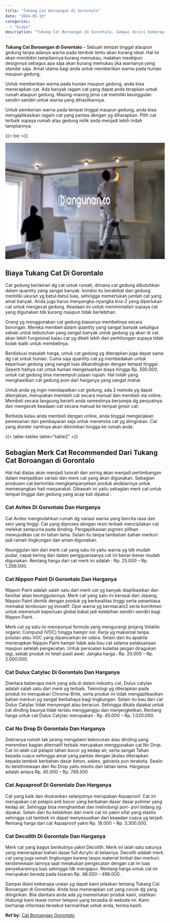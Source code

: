```yaml
---
title: "Tukang Cat Boroangan di Gorontalo"
date: "2024-05-19"
categories: 
  - "biaya"
description: "Tukang Cat Boroangan di Gorontalo. Sampai disini beberapa uraian yg dapat kami jelaskan tentang Tukang Cat Boroangan di Gorontalo. Anda bisa menerapkan cat y..."
---
```


**Tukang Cat Boroangan di Gorontalo** – Sebuah tempat tinggal ataupun gedung tanpa adanya warna pada tembok tentu akan kurang ideal. Hal ini akan membikin tampilannya kurang memukau, malahan meskipun designnya sebagus apa saja akan kurang memukau jika warnanya yang standar saja. Amat utama bagi anda untuk memberikan warna pada hunian maupun gedung.

Untuk memberikan warna pada hunian maupun gedung, anda bisa menerapkan cat. Ada banyak ragam cat yang dapat anda terapkan untuk rumah ataupun gedung. Masing-masing jenis cat memiliki keunggulan sendiri-sendiri untuk warna yang dihasilkannya.

Untuk pemberian warna pada tempat tinggal maupun gedung, anda bisa mengaplikasikan ragam cat yang pantas dengan yg diharapkan. Pilih cat terbaik supaya rumah atau gedung milik anda menjadi lebih indah tampilannya.

{{< toc >}}

![Tukang Cat Boroangan di Gorontalo](/images/jasa-cat-murah31.png)

## Biaya Tukang Cat Di Gorontalo

Cat gedung berlainan dg cat untuk rumah, dimana cat gedung dibutuhkan dalam quantity yang sangat banyak. kondisi itu berakibat dari gedung memiliki ukuran yg betul-betul luas, sehingga memerlukan jumlah cat yang amat banyak. Anda juga harus menyangka-nyangka kira-2 yang diperlukan cat untuk mengecat gedung. Keadaan ini untuk meminimalisir supaya cat yang digunakan tdk kurang maupun tidak berlebihan.

Orang yg menggunakan cat gedung biasanya membelinya secara borongan. Mereka membeli dalam quantity yang sangat banyak sekaligus sebab untuk kebutuhan yang sangat banyak untuk gedung yg akan di cat. akan lebih fungsional kalau cat yg dibeli lebih dari perhitungan supaya tidak bolak-balik untuk membelinya.

Berdiskusi masalah harga, untuk cat gedung yg diterapkan juga dapat sama dg cat untuk hunian. Cuma saja quantity cat yg membedakan untuk keperluan gedung yang sangat luas dibandingkan dengan tempat tinggal. Seperti halnya cat untuk hunian mengeluarkan biaya hingga Rp. 500.000, untuk cat gedung bisa menempuh jutaan rupiah. Hal inilah yang menghasilkan cat gedung poin dari harganya yang sangat mahal.

Untuk anda yg ingin mendapatkan cat gedung, ada 2 metode yg dapat dikerjakan, merupakan membeli cat secara manual dan membeli via online. Membeli secara langsung berarti anda semestinya berjumpa dg penjualnya dan mengecek keadaan cat secara manual ke tempat grosir cat.

Berbeda kalau anda membeli dengan online, anda tinggal mengerjakan pemesanan dan pembayaran saja untuk menerima cat yg diinginkan. Cat yang diorder nantinya akan dikirimkan hingga ke rumah anda.

{{< table-tables table="table2" >}}

## Sebagian Merk Cat Recommended Dari Tukang Cat Boroangan di Gorontalo

Hal-hal diatas akan menjadi lumrah dan sering akan menjadi pertimbangan dalam menjadikan variasi dan merk cat yang akan digunakan. Sebagian produsen cat berlomba mengkampanyekan produk andalannya untuk memenangkan hati masyarakat. Dibawah ini yaitu sebagian merk cat untuk tempat tinggal dan gedung yang acap kali dipakai :

### Cat Avitex Di Gorontalo Dan Harganya

Cat Avitex mengindahkan rumah dg variasi warna yang bercita rasa dan seni yang tinggi. Cat yang diproses dengan resin terbaik menciptakan cat melekat sempurna pada dinding. Pengaplikasian pigmen pilihan mewujudkan cat ini tahan lama. Selain itu tanpa tambahan bahan merkuri jadi ramah lingkungan dan aman digunakan.

Keunggulan lain dari merk cat yang satu ini yaitu warna yg tdk mudah pudar, cepat kering dan dalam pengguanaanya cat ini benar-benar mudah digunakan. Rentang harga dari cat merk ini adalah : Rp. 25.000 – Rp. 1.206.000.

### Cat Nippon Paint Di Gorontalo Dan Harganya

Nippon Paint adalah salah satu dari merk cat yg banyak diaplikasikan dan familiar akan keunggulannya. Merk cat yang satu ini berasal dari Jepang, Nippon Paint identik dengan produk yg berkwalitas tinggi serta senantiasa memakai terobosan yg inovatif. Opsi warna yg bermacam2 serta komitmen untuk memenuhi keperluan global bakal jadi kelebihan sendiri-sendiri bagi Nippon Paint.

Merk cat yg satu ini mempunyai formula yang mengurangi jenjang Volatile organic Compund (VOC) hingga hampir nol. Kerja yg maksimal tanpa polutan atau VOC yang dipancarkan ke udara. Selain dari itu apabila menerapkan Nippon Paint hampir tidak ada bau cat selama pelaksanaan maupun setelah pengecetan. Untuk persoalan kulaitas jangan diragukan lagi, sebab produk ini telah pasti awet. Jangka harga : Rp. 20.000 – Rp. 2.000.000.

### Cat Dulux Catylac Di Gorontalo Dan Harganya

Diantara beberapa merk yang ada di dalam industry cat, Dulux catylax adalah salah satu dari merk yg terbaik. Teknologi yg diterapkan pada produk ini merupakan Chroma-Brite, serta produk ini tidak mengaplikasikan bahan merkuri yg sangat berbahaya bagi lingkungan. Selain itu bau dari cat Dulux Catylac tidak menyengat atau beracun. Sehingga dikala dipakai untuk cat dinding baunya tidak terlalu mengganggu dan menjengkelkan. Rentang harga untuk cat Dulux Catylac merupakan : Rp. 45.000 – Rp. 1.020.000.

### Cat No Drop Di Gorontalo Dan Harganya

Sekiranya rumah tak jarang mengalami kebocoran atau dinding yang merembes bagian alternatif terbaik merupakan menggunakan cat No Drop. Cat ini ialah cat pelapis tahan bocor yg kedap air, serta sangat Tahan kepada cuaca sehingga amat yang pantas dengan jikalau diterapkan kepada tembok berbahan dasar beton, asbes, galvanis pun terakota. Sealin itu keistimewaan dari No Drop yaitu elastis dan tahan lama. Harganya adalah antara Rp. 45.000 – Rp. 749.500

### Cat Aquaproof Di Gorontalo Dan Harganya

Cat yang baik dan disarankan selanjutnya merupakan Aquaproof. Cat ini merupakan cat pelapis anti bocor yang berbahan dasar dasar polimer yang kedap air. Sehingga bisa menghambat dan melindungi pori- pori bidang yg dipakai. Selain dari itu kelebihan dari merk cat ini yakni sifat yang elastis sehingga cat tembok ini dapat menyesuaikan dari keaadan cuaca yg terjadi. Rentang harga dari cat Aquaproof yakni Rp. 18.000 – Rp. 3.300.000.

### Cat Decolith Di Gorontalo Dan Harganya

Merk cat yang bagus berikutnya yakni Decolith. Merk ini ialah satu satunya yang menerapkan bahan dasar full Acrylic di kelasnya. Decolih adalah merk cat yang juga ramah lingkungan karena tanpa material timbal dan merkuri. keistimewaan lainnya saat melakukan pengecatan dengan cat ini luas penyebarannya luas sehingga tdk mengapur. Rentang harga untuk cat ini merupakan berada pada kisaran Rp. 48.000 – 496.000.

Sampai disini beberapa uraian yg dapat kami jelaskan tentang Tukang Cat Boroangan di Gorontalo. Anda bisa menerapkan cat yang cocok dg yang diinginkan. Bila diantara anda ada yg memerlukan produk kami, silahkan Hubungi kami lewat nomor telepon yang tersedia di website ini. Kami berharap informasi tersebut bermanfaat untuk anda, terima kasih.

**Ref by:** [Cat Boroangan Gorontalo](https://id.wikipedia.org/wiki/Cat)
